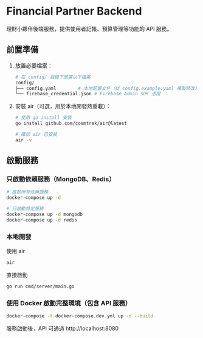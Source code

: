 # Financial Partner Backend

理財小夥伴後端服務，提供使用者記帳、預算管理等功能的 API 服務。

## 前置準備

1. 放置必要檔案：
   ```bash
   # 在 config/ 目錄下放置以下檔案
   config/
   ├── config.yaml        # 本地配置文件（從 config.example.yaml 複製修改）
   └── firebase_credential.json # Firebase Admin SDK 憑證
   ```

2. 安裝 air（可選，用於本地開發熱重載）：
   ```bash
   # 使用 go install 安裝
   go install github.com/cosmtrek/air@latest

   # 確認 air 已安裝
   air -v
   ```

## 啟動服務

### 只啟動依賴服務（MongoDB、Redis）

```bash
# 啟動所有依賴服務
docker-compose up -d

# 只啟動特定服務
docker-compose up -d mongodb
docker-compose up -d redis
```

### 本地開發

使用 air
```bash
air
```

直接啟動
```bash
go run cmd/server/main.go
```

### 使用 Docker 啟動完整環境（包含 API 服務）

```bash
docker-compose -f docker-compose.dev.yml up -d --build
```

服務啟動後，API 可通過 http://localhost:8080